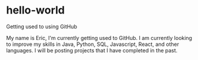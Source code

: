 # hello-world
Getting used to using GitHub

My name is Eric, I'm currently getting used to GitHub. I am currently looking to improve my skills in Java, Python, SQL, Javascript, React, and other languages. I will be posting projects that I have completed in the past.
